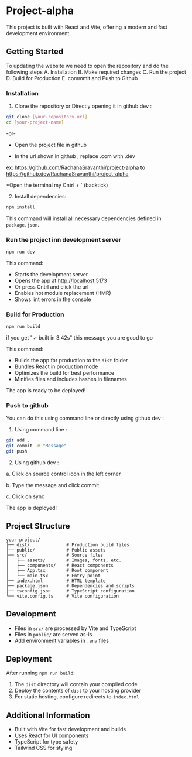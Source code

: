 # Project-alpha

This project is built with React and Vite, offering a modern and fast development environment.

## Getting Started

To updating the website we need to open the repository and do the following steps
  A. Installation
  B. Make required changes
  C. Run the project
  D. Build for Production
  E. commmit and Push to Github


### Installation

1. Clone the repository or Directly opening it in github.dev :
```bash
git clone [your-repository-url]
cd [your-project-name]
```

-or-

* Open the project file in github

* In the url shown in github , replace .com with .dev 

ex:
   https://github.com/RachanaSravanthi/project-alpha   to  https://github.dev/RachanaSravanthi/project-alpha

*Open the terminal my Cntrl + ` (backtick)


2. Install dependencies:
```bash
npm install
```

This command will install all necessary dependencies defined in `package.json`.


### Run the project inn development server
```bash
npm run dev
```

This command:
- Starts the development server
- Opens the app at [http://localhost:5173](http://localhost:5173)
- Or press Cntrl and click the url
- Enables hot module replacement (HMR)
- Shows lint errors in the console

### Build for Production

```bash
npm run build
```

if you get "✓ built in 3.42s" this message you are good to go

This command:
- Builds the app for production to the `dist` folder
- Bundles React in production mode
- Optimizes the build for best performance
- Minifies files and includes hashes in filenames

The app is ready to be deployed!

### Push to github
You can do this using command line or directly using github dev :

1. Using command line :
```bash
git add .
git commit -m "Message"
git push

```
2. Using github dev :
 
  a. Click on source control icon in the left corner

  b. Type the message and click commit 

  c. Click on sync

The app is deployed!

## Project Structure

```
your-project/
├── dist/              # Production build files
├── public/            # Public assets
├── src/               # Source files
│   ├── assets/        # Images, fonts, etc.
│   ├── components/    # React components
│   ├── App.tsx        # Root component
│   └── main.tsx       # Entry point
├── index.html         # HTML template
├── package.json       # Dependencies and scripts
├── tsconfig.json      # TypeScript configuration
└── vite.config.ts     # Vite configuration
```

## Development

- Files in `src/` are processed by Vite and TypeScript
- Files in `public/` are served as-is
- Add environment variables in `.env` files

## Deployment

After running `npm run build`:
1. The `dist` directory will contain your compiled code
2. Deploy the contents of `dist` to your hosting provider
3. For static hosting, configure redirects to `index.html`

## Additional Information

- Built with Vite for fast development and builds
- Uses React for UI components
- TypeScript for type safety
- Tailwind CSS for styling
